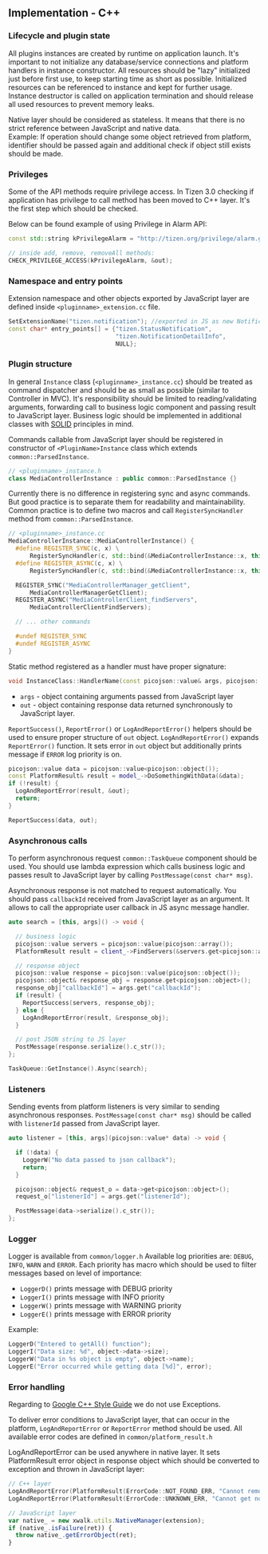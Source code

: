## Implementation - C++

### Lifecycle and plugin state

All plugins instances are created by runtime on application launch.
It's important to not initialize any database/service connections and platform
handlers in instance constructor. All resources should be "lazy" initialized
just before first use, to keep starting time as short as possible.
Initialized resources can be referenced to instance and kept for further usage.
Instance destructor is called on application termination and should release all
used resources to prevent memory leaks.

Native layer should be considered as stateless. It means that there is
no strict reference between JavaScript and native data.<br>
Example: If operation should change some object retrieved from platform,
identifier should be passed again and additional check if object still exists
should be made.

### Privileges

Some of the API methods require privilege access. In Tizen 3.0 checking if application has privilege
to call method has been moved to C++ layer. It's the first step which should be checked.

Below can be found example of using Privilege in Alarm API:

```cpp
const std::string kPrivilegeAlarm = "http://tizen.org/privilege/alarm.get";

// inside add, remove, removeAll methods:
CHECK_PRIVILEGE_ACCESS(kPrivilegeAlarm, &out);
```
### Namespace and entry points

Extension namespace and other objects exported by JavaScript layer are defined
inside ```<pluginname>_extension.cc``` file.

```cpp
SetExtensionName("tizen.notification"); //exported in JS as new NotificationManager();
const char* entry_points[] = {"tizen.StatusNotification",
                              "tizen.NotificationDetailInfo",
                              NULL};
```

### Plugin structure

In general ```Instance``` class (```<pluginname>_instance.cc```) should be
treated as command dispatcher and should be as small as possible (similar to Controller in MVC).
It's responsibility should be limited to reading/validating arguments,
forwarding call to business logic component and passing result to JavaScript layer.
Business logic should be implemented in additional classes with
[SOLID][1] principles in mind.

Commands callable from JavaScript layer should be registered in constructor of
```<PluginName>Instance``` class which extends ```common::ParsedInstance```.

```cpp
// <pluginname>_instance.h
class MediaControllerInstance : public common::ParsedInstance {}
```

Currently there is no difference in registering sync and async commands.
But good practice is to separate them for readability and maintainability.
Common practice is to define two macros and call ```RegisterSyncHandler```
method from ```common::ParsedInstance```.

```cpp
// <pluginname>_instance.cc
MediaControllerInstance::MediaControllerInstance() {
  #define REGISTER_SYNC(c, x) \
      RegisterSyncHandler(c, std::bind(&MediaControllerInstance::x, this, _1, _2));
  #define REGISTER_ASYNC(c, x) \
      RegisterSyncHandler(c, std::bind(&MediaControllerInstance::x, this, _1, _2));

  REGISTER_SYNC("MediaControllerManager_getClient",
      MediaControllerManagerGetClient);
  REGISTER_ASYNC("MediaControllerClient_findServers",
      MediaControllerClientFindServers);

  // ... other commands

  #undef REGISTER_SYNC
  #undef REGISTER_ASYNC
}
```

Static method registered as a handler must have proper signature:
```cpp
void InstanceClass::HandlerName(const picojson::value& args, picojson::object& out);
```

- ```args``` - object containing arguments passed from JavaScript layer
- ```out``` - object containing response data returned synchronously to JavaScript
  layer.

```ReportSuccess()```, ```ReportError()``` or ```LogAndReportError()``` helpers should be used to ensure
proper structure of ```out``` object. ```LogAndReportError()``` expands ```ReportError()``` function.
It sets error in ```out``` object but additionally prints message if ```ERROR``` log priority is on.

```cpp
picojson::value data = picojson::value<picojson::object());
const PlatformResult& result = model_->DoSomethingWithData(&data);
if (!result) {
  LogAndReportError(result, &out);
  return;
}

ReportSuccess(data, out);
```

### Asynchronous calls

To perform asynchronous request ```common::TaskQueue``` component should be used.
You should use lambda expression which calls business logic and passes result to
JavaScript layer by calling ```PostMessage(const char* msg)```.

Asynchronous response is not matched to request automatically. You should pass
```callbackId``` received from JavaScript layer as an argument. It allows to
call the appropriate user callback in JS async message handler.

```cpp
auto search = [this, args]() -> void {

  // business logic
  picojson::value servers = picojson::value(picojson::array());
  PlatformResult result = client_->FindServers(&servers.get<picojson::array>());

  // response object
  picojson::value response = picojson::value(picojson::object());
  picojson::object& response_obj = response.get<picojson::object>();
  response_obj["callbackId"] = args.get("callbackId");
  if (result) {
    ReportSuccess(servers, response_obj);
  } else {
    LogAndReportError(result, &response_obj);
  }

  // post JSON string to JS layer
  PostMessage(response.serialize().c_str());
};

TaskQueue::GetInstance().Async(search);
```

### Listeners

Sending events from platform listeners is very similar to sending asynchronous
responses. ```PostMessage(const char* msg)``` should be called with ```listenerId```
passed from JavaScript layer.

```cpp
auto listener = [this, args](picojson::value* data) -> void {

  if (!data) {
    LoggerW("No data passed to json callback");
    return;
  }

  picojson::object& request_o = data->get<picojson::object>();
  request_o["listenerId"] = args.get("listenerId");

  PostMessage(data->serialize().c_str());
};
```

### Logger

Logger is available from ```common/logger.h```
Available log priorities are: ```DEBUG```, ```INFO```, ```WARN``` and ```ERROR```. Each priority
has macro which should be used to filter messages based on level of importance:
* ```LoggerD()``` prints message with DEBUG priority
* ```LoggerI()``` prints message with INFO priority
* ```LoggerW()``` prints message with WARNING priority
* ```LoggerE()``` prints message with ERROR priority

 Example:

```cpp
LoggerD("Entered to getAll() function");
LoggerI("Data size: %d", object->data->size);
LoggerW("Data in %s object is empty", object->name);
LoggerE("Error occurred while getting data [%d]", error);
```

### Error handling

Regarding to [Google C++ Style Guide][2] we do not use Exceptions.

To deliver error conditions to JavaScript layer, that can occur in the platform,
```LogAndReportError``` or ```ReportError``` method should be used. All available error codes are defined
in ```common/platform_result.h```

LogAndReportError can be used anywhere in native layer. It sets PlatformResult error object in response
object which should be converted to exception and thrown in JavaScript layer:

```cpp
// C++ layer
LogAndReportError(PlatformResult(ErrorCode::NOT_FOUND_ERR, "Cannot remove notification error"), &out);
LogAndReportError(PlatformResult(ErrorCode::UNKNOWN_ERR, "Cannot get notification id error"), &out);
```

```js
// JavaScript layer
var native_ = new xwalk.utils.NativeManager(extension);
if (native_.isFailure(ret)) {
  throw native_.getErrorObject(ret);
}
```

  [1]: http://en.wikipedia.org/wiki/SOLID_(object-oriented_design)
  [2]: http://google-styleguide.googlecode.com/svn/trunk/cppguide.html#Exceptions
